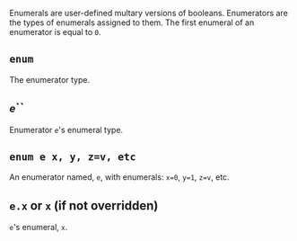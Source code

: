 Enumerals are user-defined multary versions of booleans. Enumerators are the types of enumerals assigned to them. The first enumeral of an enumerator is equal to `0`.

## `enum`
The enumerator type.

## *`e`*``
Enumerator *`e`*'s enumeral type.

## `enum e x, y, z=v, etc`
An enumerator named, `e`, with enumerals: `x=0`, `y=1`, `z=v`, etc.

## `e.x` or `x` (if not overridden)
`e`'s enumeral, `x`.